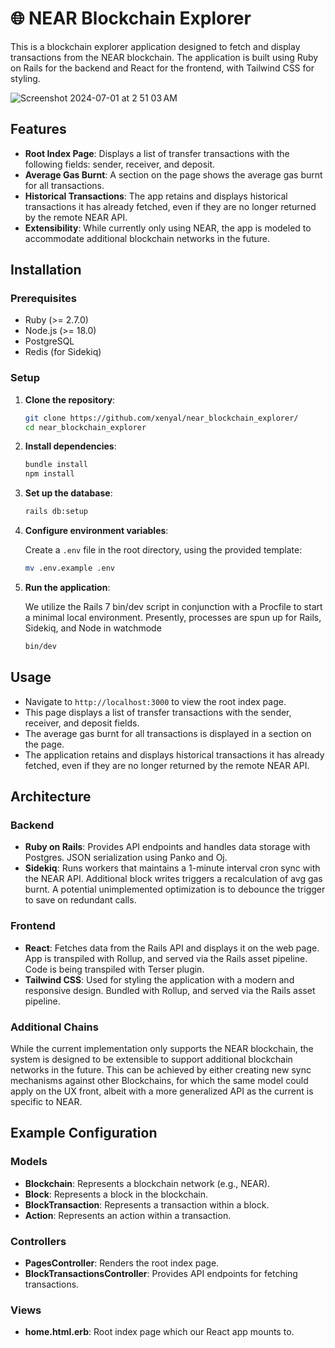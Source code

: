 # 🌐 NEAR Blockchain Explorer

This is a blockchain explorer application designed to fetch and display transactions from the NEAR blockchain. The application is built using Ruby on Rails for the backend and React for the frontend, with Tailwind CSS for styling.

![Screenshot 2024-07-01 at 2 51 03 AM](https://github.com/xenyal/near_blockchain_explorer/assets/1797007/302c65ea-805c-41e7-8541-929392aad85f)

## Features

- **Root Index Page**: Displays a list of transfer transactions with the following fields: sender, receiver, and deposit.
- **Average Gas Burnt**: A section on the page shows the average gas burnt for all transactions.
- **Historical Transactions**: The app retains and displays historical transactions it has already fetched, even if they are no longer returned by the remote NEAR API.
- **Extensibility**: While currently only using NEAR, the app is modeled to accommodate additional blockchain networks in the future.

## Installation

### Prerequisites

- Ruby (>= 2.7.0)
- Node.js (>= 18.0)
- PostgreSQL
- Redis (for Sidekiq)

### Setup

1. **Clone the repository**:

    ```sh
    git clone https://github.com/xenyal/near_blockchain_explorer/
    cd near_blockchain_explorer
    ```

2. **Install dependencies**:

    ```sh
    bundle install
    npm install
    ```

3. **Set up the database**:

    ```sh
    rails db:setup
    ```

4. **Configure environment variables**:

    Create a `.env` file in the root directory, using the provided template:

    ```sh
    mv .env.example .env
    ```

5. **Run the application**:

    We utilize the Rails 7 bin/dev script in conjunction with a Procfile to start a minimal local environment.
    Presently, processes are spun up for Rails, Sidekiq, and Node in watchmode

    ```sh
    bin/dev
    ```

## Usage

- Navigate to `http://localhost:3000` to view the root index page.
- This page displays a list of transfer transactions with the sender, receiver, and deposit fields.
- The average gas burnt for all transactions is displayed in a section on the page.
- The application retains and displays historical transactions it has already fetched, even if they are no longer returned by the remote NEAR API.

## Architecture

### Backend

- **Ruby on Rails**: Provides API endpoints and handles data storage with Postgres. JSON serialization using Panko and Oj.
- **Sidekiq**: Runs workers that maintains a 1-minute interval cron sync with the NEAR API. Additional block writes triggers a recalculation of avg gas burnt. A potential unimplemented optimization is to debounce the trigger to save on redundant calls.

### Frontend

- **React**: Fetches data from the Rails API and displays it on the web page. App is transpiled with Rollup, and served via the Rails asset pipeline. Code is being transpiled with Terser plugin.
- **Tailwind CSS**: Used for styling the application with a modern and responsive design. Bundled with Rollup, and served via the Rails asset pipeline.

### Additional Chains

While the current implementation only supports the NEAR blockchain, the system is designed to be extensible to support additional blockchain networks in the future. This can be achieved by either creating new sync mechanisms against other Blockchains, for which the same model could apply on the UX front, albeit with a more generalized API as the current is specific to NEAR.

## Example Configuration

### Models

- **Blockchain**: Represents a blockchain network (e.g., NEAR).
- **Block**: Represents a block in the blockchain.
- **BlockTransaction**: Represents a transaction within a block.
- **Action**: Represents an action within a transaction.

### Controllers

- **PagesController**: Renders the root index page.
- **BlockTransactionsController**: Provides API endpoints for fetching transactions.

### Views

- **home.html.erb**: Root index page which our React app mounts to.
